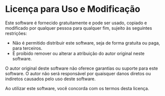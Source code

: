 # Licença para Uso e Modificação

Este software é fornecido gratuitamente e pode ser usado, copiado e modificado por qualquer pessoa para qualquer fim, sujeito às seguintes restrições:

- Não é permitido distribuir este software, seja de forma gratuita ou paga, para terceiros.
- É proibido remover ou alterar a atribuição do autor original neste software.

O autor original deste software não oferece garantias ou suporte para este software. O autor não será responsável por quaisquer danos diretos ou indiretos causados pelo uso deste software.

Ao utilizar este software, você concorda com os termos desta licença.

